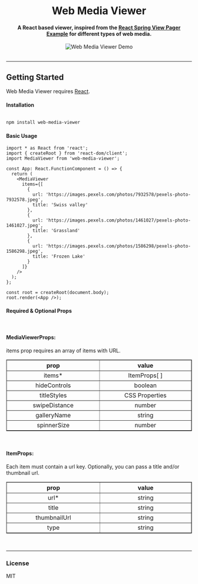 <h1 align="center">Web Media Viewer</h1>

<h4 align="center">A React based viewer, inspired from the <a href="https://codesandbox.io/s/github/pmndrs/react-spring/tree/master/demo/src/sandboxes/viewpager" target="_blank">React Spring View Pager Example</a> for different types of web media.</h4>

<div align="center">
	<img src="https://raw.githubusercontent.com/SiddheshTawde/web-media-viewer/main/documentation/demo.gif" alt="Web Media Viewer Demo" />
</div>

<br />

---

## Getting Started

Web Media Viewer requires <a href="https://reactjs.org/">React</a>.

#### Installation
```bash

npm install web-media-viewer

```

#### Basic Usage

```tsx
import * as React from 'react';
import { createRoot } from 'react-dom/client';
import MediaViewer from 'web-media-viewer';

const App: React.FunctionComponent = () => {
  return (
    <MediaViewer
      items={[
        {
          url: 'https://images.pexels.com/photos/7932578/pexels-photo-7932578.jpeg',
          title: 'Swiss valley'
        },
        {
          url: 'https://images.pexels.com/photos/1461027/pexels-photo-1461027.jpeg',
          title: 'Grassland'
        },
        {
          url: 'https://images.pexels.com/photos/1586298/pexels-photo-1586298.jpeg',
          title: 'Frozen Lake'
        }
      ]}
    />
  );
};

const root = createRoot(document.body);
root.render(<App />);

```

#### Required & Optional Props

<br />
<h4>MediaViewerProps:</h4>
items prop requires an array of items with URL.<br />
<table width="500px" border>
  <thead>
    <tr>
      <th><center width="250px">prop</center></th>
      <th><center width="250px">value</center></th>
    </tr>
  </thead>

  <tbody>
    <tr>
      <td align="center" width="250px">items*</td>
      <td align="center" width="250px">ItemProps[ ]</td>
    </tr>
    <tr>
      <td align="center" width="250px">hideControls</td>
      <td align="center" width="250px">boolean</td>
    </tr>
    <tr>
      <td align="center" width="250px">titleStyles</td>
      <td align="center" width="250px">CSS Properties</td>
    </tr>
    <tr>
      <td align="center" width="250px">swipeDistance</td>
      <td align="center" width="250px">number</td>
    </tr>
    <tr>
      <td align="center" width="250px">galleryName</td>
      <td align="center" width="250px">string</td>
    </tr>
    <tr>
      <td align="center" width="250px">spinnerSize</td>
      <td align="center" width="250px">number</td>
    </tr>
  </tbody>
</table>

<br />

<h4>ItemProps:</h4>
Each item must contain a url key. Optionally, you can pass a title and/or thumbnail url.

<table width="500px" border>
  <thead width="250px">
    <tr>
      <th><center width="250px">prop</center></th>
      <th><center width="250px">value</center></th>
    </tr>
  </thead>

  <tbody>
    <tr>
      <td align="center" width="250px">url*</td>
      <td align="center" width="250px">string</td>
    </tr>
    <tr>
      <td align="center" width="250px">title</td>
      <td align="center" width="250px">string</td>
    </tr>
    <tr>
      <td align="center" width="250px">thumbnailUrl</td>
      <td align="center">string</td>
    </tr>
    <tr>
      <td align="center" width="250px">type</td>
      <td align="center" width="250px">string</td>
    </tr>
  </tbody>
</table>

<br />

---

### License
MIT
